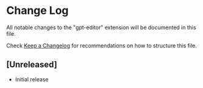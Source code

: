 # Change Log

All notable changes to the "gpt-editor" extension will be documented in this file.

Check [Keep a Changelog](http://keepachangelog.com/) for recommendations on how to structure this file.

## [Unreleased]

- Initial release